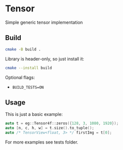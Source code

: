 # Tensor
Simple generic tensor implementation

## Build
```bash
cmake -B build .
```

Library is header-only, so just install it:
```bash
cmake --install build
```

Optional flags:
- ```BUILD_TESTS=ON```

## Usage
This is just a basic example:
```cpp
auto t = eg::Tensor4f::zeros({128, 3, 1080, 1920});
auto [n, c, h, w] = t.size().to_tuple();
auto /* TensorView<float, 3> */ firstImg = t[0];
```

For more examples see tests folder.
